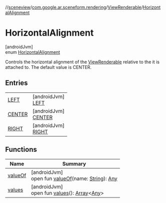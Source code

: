 //[sceneview](../../../../index.md)/[com.google.ar.sceneform.rendering](../../index.md)/[ViewRenderable](../index.md)/[HorizontalAlignment](index.md)

# HorizontalAlignment

[androidJvm]\
enum [HorizontalAlignment](index.md)

Controls the horizontal alignment of the [ViewRenderable](../index.md) relative to the  it is attached to. The default value is CENTER.

## Entries

| | |
|---|---|
| [LEFT](-l-e-f-t/index.md) | [androidJvm]<br>[LEFT](-l-e-f-t/index.md) |
| [CENTER](-c-e-n-t-e-r/index.md) | [androidJvm]<br>[CENTER](-c-e-n-t-e-r/index.md) |
| [RIGHT](-r-i-g-h-t/index.md) | [androidJvm]<br>[RIGHT](-r-i-g-h-t/index.md) |

## Functions

| Name | Summary |
|---|---|
| [valueOf](value-of.md) | [androidJvm]<br>open fun [valueOf](value-of.md)(name: [String](https://developer.android.com/reference/kotlin/java/lang/String.html)): [Any](https://kotlinlang.org/api/latest/jvm/stdlib/kotlin/-any/index.html) |
| [values](values.md) | [androidJvm]<br>open fun [values](values.md)(): [Array](https://kotlinlang.org/api/latest/jvm/stdlib/kotlin/-array/index.html)&lt;[Any](https://kotlinlang.org/api/latest/jvm/stdlib/kotlin/-any/index.html)&gt; |
